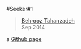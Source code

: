 #Seeker#1
> [Behrooz Tahanzadeh](http://b-tz.com)<br/>
> Sep 2014

a [Github page](http://behrooz-tahanzadeh.github.io/seeker-1/)<br/>
